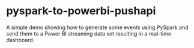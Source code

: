 # pyspark-to-powerbi-pushapi
A simple demo showing how to generate some events using PySpark and send them to a Power BI streaming data set resulting in a real-time dashboard.
